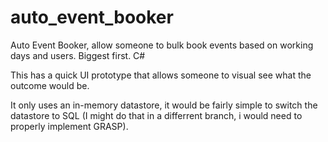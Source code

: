 # auto_event_booker
Auto Event Booker, allow someone to bulk book events based on working days and users.  Biggest first. C#


This has a quick UI prototype that allows someone to visual see what the outcome would be. 


It only uses an in-memory datastore, it would be fairly simple to switch the datastore to SQL (I might do that in a differrent branch, i would need to properly implement GRASP).


